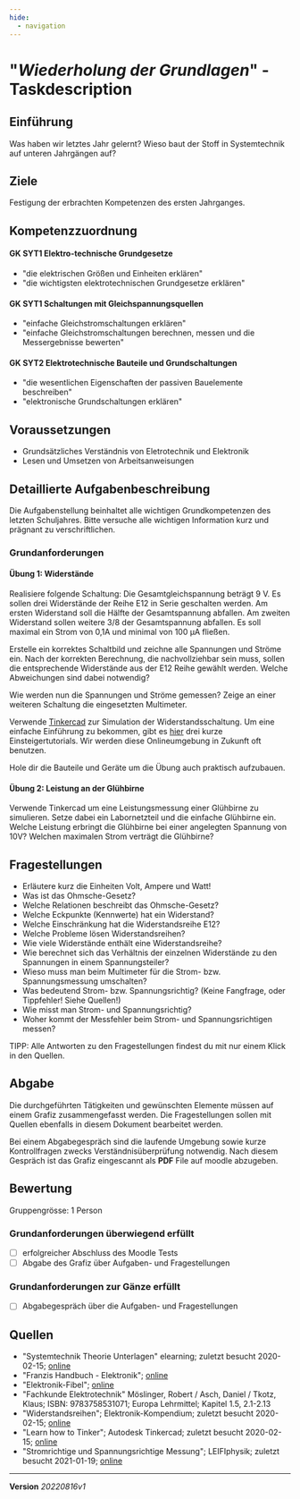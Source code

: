 ```yaml
---
hide:
  - navigation
---
```


# "*Wiederholung der Grundlagen*" - Taskdescription

## Einführung
Was haben wir letztes Jahr gelernt? Wieso baut der Stoff in Systemtechnik auf unteren Jahrgängen auf?

## Ziele
Festigung der erbrachten Kompetenzen des ersten Jahrganges.

## Kompetenzzuordnung
#### GK SYT1 Elektro-technische Grundgesetze
* "die elektrischen Größen und Einheiten erklären"
* "die wichtigsten elektrotechnischen Grundgesetze erklären"

#### GK SYT1 Schaltungen mit Gleichspannungsquellen
* "einfache Gleichstromschaltungen erklären"
* "einfache Gleichstromschaltungen berechnen, messen und die Messergebnisse bewerten"

#### GK SYT2 Elektrotechnische Bauteile und Grundschaltungen
* "die wesentlichen Eigenschaften der passiven Bauelemente beschreiben"
* "elektronische Grundschaltungen erklären"

## Voraussetzungen
* Grundsätzliches Verständnis von Eletrotechnik und Elektronik
* Lesen und Umsetzen von Arbeitsanweisungen

## Detaillierte Aufgabenbeschreibung
Die Aufgabenstellung beinhaltet alle wichtigen Grundkompetenzen des letzten Schuljahres. Bitte versuche alle wichtigen Information kurz und prägnant zu verschriftlichen.

### Grundanforderungen

#### Übung 1: Widerstände

Realisiere folgende Schaltung: 
Die Gesamtgleichspannung beträgt 9 V. Es sollen drei Widerstände der Reihe E12 in Serie geschalten werden. Am ersten Widerstand soll die Hälfte der Gesamtspannung abfallen. Am zweiten Widerstand sollen weitere 3/8 der Gesamtspannung abfallen. Es soll maximal ein Strom von 0,1A und minimal von 100 µA fließen.

Erstelle ein korrektes Schaltbild und zeichne alle Spannungen und Ströme ein. Nach der korrekten Berechnung, die nachvollziehbar sein muss, sollen die entsprechende Widerstände aus der E12 Reihe gewählt werden. Welche Abweichungen sind dabei notwendig?

Wie werden nun die Spannungen und Ströme gemessen? Zeige an einer weiteren Schaltung die eingesetzten Multimeter. 

Verwende [Tinkercad](https://www.tinkercad.com/) zur Simulation der Widerstandsschaltung. Um eine einfache Einführung zu bekommen, gibt es [hier](https://www.tinkercad.com/learn/circuits/lessons) drei kurze Einsteigertutorials. Wir werden diese Onlineumgebung in Zukunft oft benutzen.

Hole dir die Bauteile und Geräte um die Übung auch praktisch aufzubauen.

#### Übung 2: Leistung an der Glühbirne

Verwende Tinkercad um eine Leistungsmessung einer Glühbirne zu simulieren. Setze dabei ein Labornetzteil und die einfache Glühbirne ein. Welche Leistung erbringt die Glühbirne bei einer angelegten Spannung von 10V? Welchen maximalen Strom verträgt die Glühbirne?

## Fragestellungen
* Erläutere kurz die Einheiten Volt, Ampere und Watt!
* Was ist das Ohmsche-Gesetz?
* Welche Relationen beschreibt das Ohmsche-Gesetz?
* Welche Eckpunkte (Kennwerte) hat ein Widerstand?
* Welche Einschränkung hat die Widerstandsreihe E12?
* Welche Probleme lösen Widerstandsreihen?
* Wie viele Widerstände enthält eine Widerstandsreihe?
* Wie berechnet sich das Verhältnis der einzelnen Widerstände zu den Spannungen in einem Spannungsteiler?
* Wieso muss man beim Multimeter für die Strom- bzw. Spannungsmessung umschalten?
* Was bedeutend Strom- bzw. Spannungsrichtig? (Keine Fangfrage, oder Tippfehler! Siehe Quellen!)
* Wie misst man Strom- und Spannungsrichtig?
* Woher kommt der Messfehler beim  Strom- und Spannungsrichtigen messen?

TIPP: Alle Antworten zu den Fragestellungen findest du mit nur einem Klick in den Quellen.

## Abgabe
Die durchgeführten Tätigkeiten und gewünschten Elemente müssen auf einem Grafiz zusammengefasst werden. Die Fragestellungen sollen mit Quellen ebenfalls in diesem Dokument bearbeitet werden.

Bei einem Abgabegespräch sind die laufende Umgebung sowie kurze Kontrollfragen zwecks Verständnisüberprüfung notwendig. Nach diesem Gespräch ist das Grafiz eingescannt als **PDF** File auf moodle abzugeben.

## Bewertung
Gruppengrösse: 1 Person
### Grundanforderungen **überwiegend erfüllt**

- [ ] erfolgreicher Abschluss des Moodle Tests
- [ ] Abgabe des Grafiz über Aufgaben- und Fragestellungen

### Grundanforderungen **zur Gänze erfüllt**

- [ ] Abgabegespräch über die Aufgaben- und Fragestellungen

## Quellen
* "Systemtechnik Theorie Unterlagen" elearning; zuletzt besucht 2020-02-15; [online](https://elearning.tgm.ac.at/course/view.php?id=199#section-2)
* "Franzis Handbuch - Elektronik"; [online](https://elearning.tgm.ac.at/mod/resource/view.php?id=3513)
* "Elektronik-Fibel"; [online](https://elearning.tgm.ac.at/mod/resource/view.php?id=3512)
* "Fachkunde Elektrotechnik" Möslinger, Robert / Asch, Daniel / Tkotz, Klaus; ISBN: 9783758531071; Europa Lehrmittel; Kapitel 1.5, 2.1-2.13
* "Widerstandsreihen"; Elektronik-Kompendium; zuletzt besucht 2020-02-15; [online](https://www.elektronik-kompendium.de/sites/bau/1109071.htm)
* "Learn how to Tinker"; Autodesk Tinkercad; zuletzt besucht 2020-02-15; [online](https://www.tinkercad.com/learn/circuits/lessons)
* "Stromrichtige und Spannungsrichtige Messung"; LEIFIphysik; zuletzt besucht 2021-01-19; [online](https://www.leifiphysik.de/elektronik/halbleiterdiode/grundwissen/stromrichtige-und-spannungsrichtige-messung)

---
**Version** *20220816v1*
